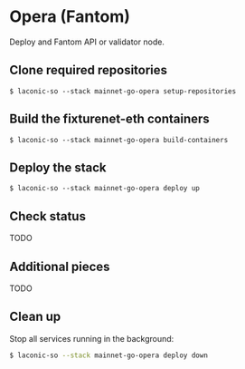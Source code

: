 # Opera (Fantom)

Deploy and Fantom API or validator node.

## Clone required repositories

```
$ laconic-so --stack mainnet-go-opera setup-repositories
```

## Build the fixturenet-eth containers

```
$ laconic-so --stack mainnet-go-opera build-containers
```

## Deploy the stack

```
$ laconic-so --stack mainnet-go-opera deploy up
```

## Check status

TODO

## Additional pieces

TODO 

## Clean up

Stop all services running in the background:

```bash
$ laconic-so --stack mainnet-go-opera deploy down
```
